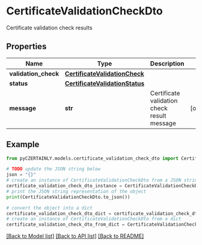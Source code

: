 # CertificateValidationCheckDto

Certificate validation check results

## Properties

Name | Type | Description | Notes
------------ | ------------- | ------------- | -------------
**validation_check** | [**CertificateValidationCheck**](CertificateValidationCheck.md) |  | 
**status** | [**CertificateValidationStatus**](CertificateValidationStatus.md) |  | 
**message** | **str** | Certificate validation check result message | [optional] 

## Example

```python
from pyCZERTAINLY.models.certificate_validation_check_dto import CertificateValidationCheckDto

# TODO update the JSON string below
json = "{}"
# create an instance of CertificateValidationCheckDto from a JSON string
certificate_validation_check_dto_instance = CertificateValidationCheckDto.from_json(json)
# print the JSON string representation of the object
print(CertificateValidationCheckDto.to_json())

# convert the object into a dict
certificate_validation_check_dto_dict = certificate_validation_check_dto_instance.to_dict()
# create an instance of CertificateValidationCheckDto from a dict
certificate_validation_check_dto_from_dict = CertificateValidationCheckDto.from_dict(certificate_validation_check_dto_dict)
```
[[Back to Model list]](../README.md#documentation-for-models) [[Back to API list]](../README.md#documentation-for-api-endpoints) [[Back to README]](../README.md)


